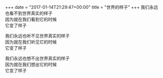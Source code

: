 +++
date = "2017-01-14T21:29:47+00:00"
title = "世界的样子"
+++
我们永远也看不到世界真实的样子  
因为就在我们看到它的时候  
它变了样子  
  
我们永远也听不见世界真实的样子  
因为就在我们听见它的时候  
它变了样子  
  
我们永远也想不出世界真实的样子  
因为就在我们想出它的时候  
它变了样子  